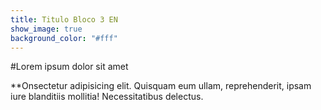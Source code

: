 ```yaml
---
title: Titulo Bloco 3 EN
show_image: true
background_color: "#fff"
---
```


#Lorem ipsum dolor sit amet

**Onsectetur adipisicing elit. Quisquam eum ullam, reprehenderit, ipsam iure blanditiis mollitia! Necessitatibus delectus.